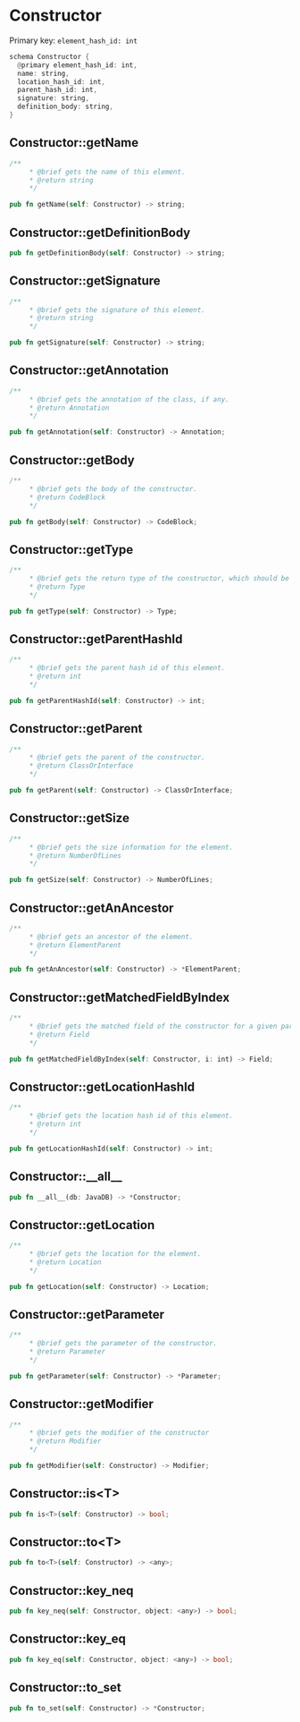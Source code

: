 # Constructor

Primary key: `element_hash_id: int`

```rust
schema Constructor {
  @primary element_hash_id: int,
  name: string,
  location_hash_id: int,
  parent_hash_id: int,
  signature: string,
  definition_body: string,
}
```
## Constructor::getName

```rust
/**
     * @brief gets the name of this element.
     * @return string
     */
```
```rust
pub fn getName(self: Constructor) -> string;
```
## Constructor::getDefinitionBody

```rust
pub fn getDefinitionBody(self: Constructor) -> string;
```
## Constructor::getSignature

```rust
/**
     * @brief gets the signature of this element.
     * @return string
     */
```
```rust
pub fn getSignature(self: Constructor) -> string;
```
## Constructor::getAnnotation

```rust
/**
     * @brief gets the annotation of the class, if any.
     * @return Annotation 
     */
```
```rust
pub fn getAnnotation(self: Constructor) -> Annotation;
```
## Constructor::getBody

```rust
/**
     * @brief gets the body of the constructor.
     * @return CodeBlock 
     */
```
```rust
pub fn getBody(self: Constructor) -> CodeBlock;
```
## Constructor::getType

```rust
/**
     * @brief gets the return type of the constructor, which should be null.
     * @return Type 
     */
```
```rust
pub fn getType(self: Constructor) -> Type;
```
## Constructor::getParentHashId

```rust
/**
     * @brief gets the parent hash id of this element.
     * @return int
     */
```
```rust
pub fn getParentHashId(self: Constructor) -> int;
```
## Constructor::getParent

```rust
/**
     * @brief gets the parent of the constructor.
     * @return ClassOrInterface 
     */
```
```rust
pub fn getParent(self: Constructor) -> ClassOrInterface;
```
## Constructor::getSize

```rust
/**
     * @brief gets the size information for the element.
     * @return NumberOfLines
     */
```
```rust
pub fn getSize(self: Constructor) -> NumberOfLines;
```
## Constructor::getAnAncestor

```rust
/**
     * @brief gets an ancestor of the element.
     * @return ElementParent 
     */
```
```rust
pub fn getAnAncestor(self: Constructor) -> *ElementParent;
```
## Constructor::getMatchedFieldByIndex

```rust
/**
     * @brief gets the matched field of the constructor for a given parameter index.
     * @return Field 
     */
```
```rust
pub fn getMatchedFieldByIndex(self: Constructor, i: int) -> Field;
```
## Constructor::getLocationHashId

```rust
/**
     * @brief gets the location hash id of this element.
     * @return int
     */
```
```rust
pub fn getLocationHashId(self: Constructor) -> int;
```
## Constructor::\_\_all\_\_

```rust
pub fn __all__(db: JavaDB) -> *Constructor;
```
## Constructor::getLocation

```rust
/**
     * @brief gets the location for the element.
     * @return Location
     */
```
```rust
pub fn getLocation(self: Constructor) -> Location;
```
## Constructor::getParameter

```rust
/**
     * @brief gets the parameter of the constructor.
     * @return Parameter 
     */
```
```rust
pub fn getParameter(self: Constructor) -> *Parameter;
```
## Constructor::getModifier

```rust
/**
     * @brief gets the modifier of the constructor
     * @return Modifier 
     */
```
```rust
pub fn getModifier(self: Constructor) -> Modifier;
```
## Constructor::is\<T\>

```rust
pub fn is<T>(self: Constructor) -> bool;
```
## Constructor::to\<T\>

```rust
pub fn to<T>(self: Constructor) -> <any>;
```
## Constructor::key\_neq

```rust
pub fn key_neq(self: Constructor, object: <any>) -> bool;
```
## Constructor::key\_eq

```rust
pub fn key_eq(self: Constructor, object: <any>) -> bool;
```
## Constructor::to\_set

```rust
pub fn to_set(self: Constructor) -> *Constructor;
```
